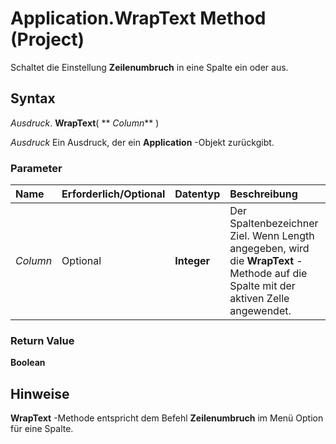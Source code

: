 
# Application.WrapText Method (Project)

Schaltet die Einstellung  **Zeilenumbruch** in eine Spalte ein oder aus.


## Syntax

 _Ausdruck_. **WrapText**( ** _Column_** )

 _Ausdruck_ Ein Ausdruck, der ein **Application** -Objekt zurückgibt.


### Parameter



|**Name**|**Erforderlich/Optional**|**Datentyp**|**Beschreibung**|
|:-----|:-----|:-----|:-----|
| _Column_|Optional|**Integer**|Der Spaltenbezeichner Ziel. Wenn Length angegeben, wird die  **WrapText** -Methode auf die Spalte mit der aktiven Zelle angewendet.|

### Return Value

 **Boolean**


## Hinweise

 **WrapText** -Methode entspricht dem Befehl **Zeilenumbruch** im Menü Option für eine Spalte.

